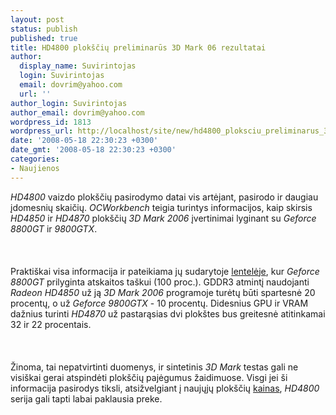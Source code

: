 ```yaml
---
layout: post
status: publish
published: true
title: HD4800 plokščių preliminarūs 3D Mark 06 rezultatai
author:
  display_name: Suvirintojas
  login: Suvirintojas
  email: dovrim@yahoo.com
  url: ''
author_login: Suvirintojas
author_email: dovrim@yahoo.com
wordpress_id: 1813
wordpress_url: http://localhost/site/new/hd4800_ploksciu_preliminarus_3d_mark_06_rezultatai/
date: '2008-05-18 22:30:23 +0300'
date_gmt: '2008-05-18 22:30:23 +0300'
categories:
- Naujienos
---
```

<p><i>HD4800</i> vaizdo plokščių pasirodymo datai vis artėjant, pasirodo ir daugiau įdomesnių skaičių. <i>OCWorkbench</i> teigia turintys informacijos, kaip skirsis <i>HD4850</i> ir <i>HD4870</i> plokščių <i>3D Mark 2006</i> įvertinimai lyginant su <i>Geforce 8800GT</i> ir <i>9800GTX</i>.<br />
<br><br />
<br>Praktiškai visa informacija ir pateikiama jų sudarytoje <a class="ns" href="http://my.ocworkbench.com/bbs/showthread.php?p=431345#post431345">lentelėje</a>, kur <i>Geforce 8800GT</i> prilyginta atskaitos taškui (100 proc.). GDDR3 atmintį naudojanti <i>Radeon HD4850</i> už ją <i>3D Mark 2006</i> programoje turėtų būti spartesnė 20 procentų, o už <i>Geforce 9800GTX</i> - 10 procentų. Didesnius GPU ir VRAM dažnius turinti <i>HD4870</i> už pastarąsias dvi plokštes bus greitesnė atitinkamai 32 ir 22 procentais.<br />
<br><br />
<br>Žinoma, tai nepatvirtinti duomenys, ir sintetinis <i>3D Mark</i> testas gali ne visiškai gerai atspindėti plokščių pajėgumus žaidimuose. Visgi jei ši informacija pasirodys tiksli, atsižvelgiant į naujųjų plokščių <a class="ns" href="http://www.technews.lt/?id=Kas&amp;Id=1642">kainas</a>, <i>HD4800</i> serija gali tapti labai paklausia preke.</p>
